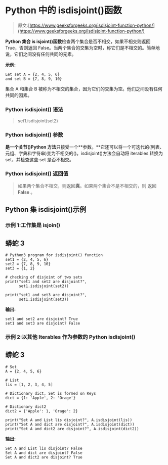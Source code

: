 # Python 中的 isdisjoint()函数

> 原文:[https://www.geeksforgeeks.org/isdisjoint-function-python/](https://www.geeksforgeeks.org/isdisjoint-function-python/)

**Python 集合 is isjoint()函数**检查两个集合是否不相交，如果不相交则返回 True，否则返回 False。当两个集合的交集为空时，称它们是不相交的。简单地说，它们之间没有任何共同的元素。

**示例:**

```
Let set A = {2, 4, 5, 6}
and set B = {7, 8, 9, 10} 
```

集合 A 和集合 B 被称为不相交的集合，因为它们的交集为空。他们之间没有任何共同的因素。

### Python isdisjoint() **语法**

> set1.isdisjoint(set2)

### Python isdisjoint() **参数**

**是一个关节()Python 方法**只接受一个**参数。**它还可以将一个可迭代的(列表、元组、字典和字符串)变为不相交的()。isdisjoint()方法会自动将 iterables 转换为 set，并检查这些 set 是否不相交。

### Python isdisjoint() **返回值**

> 如果两个集合不相交，则返回**真**。如果两个集合不是不相交的，则
> 返回 **False** 。

## Python 集 isdisjoint()示例

### 示例 1:工作集是 isjoin()

## 蟒蛇 3

```
# Python3 program for isdisjoint() function
set1 = {2, 4, 5, 6}
set2 = {7, 8, 9, 10}
set3 = {1, 2}

# checking of disjoint of two sets
print("set1 and set2 are disjoint?",
      set1.isdisjoint(set2))

print("set1 and set3 are disjoint?",
      set1.isdisjoint(set3))
```

**输出:**

```
set1 and set2 are disjoint? True
set1 and set3 are disjoint? False
```

### 示例 2:以其他 Iterables 作为参数的 Python isdisjoint()

## 蟒蛇 3

```
# Set
A = {2, 4, 5, 6}

# List
lis = [1, 2, 3, 4, 5]

# Dictionary dict, Set is formed on Keys
dict = {1: 'Apple', 2: 'Orage'}

# Dictionary dict2
dict2 = {'Apple': 1, 'Orage': 2}

print("Set A and List lis disjoint?", A.isdisjoint(lis))
print("Set A and dict are disjoint?", A.isdisjoint(dict))
print("Set A and dict2 are disjoint?", A.isdisjoint(dict2))
```

**输出:**

```
Set A and List lis disjoint? False
Set A and dict are disjoint? False
Set A and dict2 are disjoint? True
```